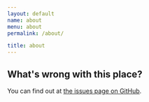 ```yaml
---
layout: default
name: about
menu: about
permalink: /about/

title: about
---
```


## What's wrong with this place?

You can find out at [the issues page on GitHub](http://github.com/crdx/crdx.org/issues?state=open).

